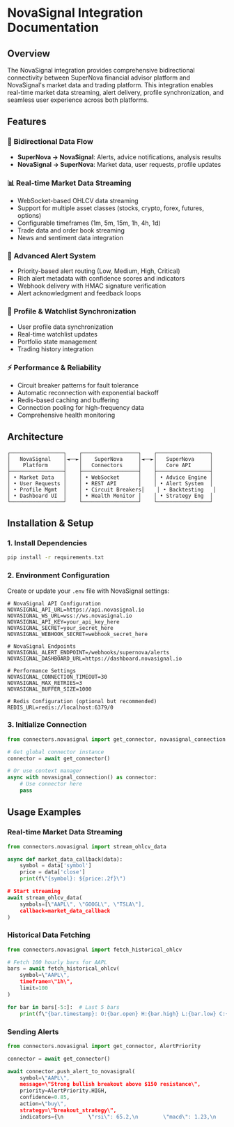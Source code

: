 # NovaSignal Integration Documentation

## Overview

The NovaSignal integration provides comprehensive bidirectional connectivity between SuperNova financial advisor platform and NovaSignal's market data and trading platform. This integration enables real-time market data streaming, alert delivery, profile synchronization, and seamless user experience across both platforms.

## Features

### 🔄 **Bidirectional Data Flow**
- **SuperNova → NovaSignal**: Alerts, advice notifications, analysis results
- **NovaSignal → SuperNova**: Market data, user requests, profile updates

### 📊 **Real-time Market Data Streaming**
- WebSocket-based OHLCV data streaming
- Support for multiple asset classes (stocks, crypto, forex, futures, options)
- Configurable timeframes (1m, 5m, 15m, 1h, 4h, 1d)
- Trade data and order book streaming
- News and sentiment data integration

### 🚨 **Advanced Alert System**
- Priority-based alert routing (Low, Medium, High, Critical)
- Rich alert metadata with confidence scores and indicators
- Webhook delivery with HMAC signature verification
- Alert acknowledgment and feedback loops

### 👤 **Profile & Watchlist Synchronization**
- User profile data synchronization
- Real-time watchlist updates
- Portfolio state management
- Trading history integration

### ⚡ **Performance & Reliability**
- Circuit breaker patterns for fault tolerance
- Automatic reconnection with exponential backoff
- Redis-based caching and buffering
- Connection pooling for high-frequency data
- Comprehensive health monitoring

## Architecture

```
┌─────────────────┐    ┌──────────────────┐    ┌─────────────────┐
│   NovaSignal    │◄──►│    SuperNova     │◄──►│   SuperNova     │
│    Platform     │    │   Connectors     │    │   Core API      │
├─────────────────┤    ├──────────────────┤    ├─────────────────┤
│ • Market Data   │    │ • WebSocket      │    │ • Advice Engine │
│ • User Requests │    │ • REST API       │    │ • Alert System  │
│ • Profile Mgmt  │    │ • Circuit Breakers│    │ • Backtesting   │
│ • Dashboard UI  │    │ • Health Monitor │    │ • Strategy Eng  │
└─────────────────┘    └──────────────────┘    └─────────────────┘
```

## Installation & Setup

### 1. Install Dependencies

```bash
pip install -r requirements.txt
```

### 2. Environment Configuration

Create or update your `.env` file with NovaSignal settings:

```env
# NovaSignal API Configuration
NOVASIGNAL_API_URL=https://api.novasignal.io
NOVASIGNAL_WS_URL=wss://ws.novasignal.io
NOVASIGNAL_API_KEY=your_api_key_here
NOVASIGNAL_SECRET=your_secret_here
NOVASIGNAL_WEBHOOK_SECRET=webhook_secret_here

# NovaSignal Endpoints
NOVASIGNAL_ALERT_ENDPOINT=/webhooks/supernova/alerts
NOVASIGNAL_DASHBOARD_URL=https://dashboard.novasignal.io

# Performance Settings
NOVASIGNAL_CONNECTION_TIMEOUT=30
NOVASIGNAL_MAX_RETRIES=3
NOVASIGNAL_BUFFER_SIZE=1000

# Redis Configuration (optional but recommended)
REDIS_URL=redis://localhost:6379/0
```

### 3. Initialize Connection

```python
from connectors.novasignal import get_connector, novasignal_connection

# Get global connector instance
connector = await get_connector()

# Or use context manager
async with novasignal_connection() as connector:
    # Use connector here
    pass
```

## Usage Examples

### Real-time Market Data Streaming

```python
from connectors.novasignal import stream_ohlcv_data

async def market_data_callback(data):
    symbol = data['symbol']
    price = data['close']
    print(f\"{symbol}: ${price:.2f}\")

# Start streaming
await stream_ohlcv_data(
    symbols=[\"AAPL\", \"GOOGL\", \"TSLA\"],
    callback=market_data_callback
)
```

### Historical Data Fetching

```python
from connectors.novasignal import fetch_historical_ohlcv

# Fetch 100 hourly bars for AAPL
bars = await fetch_historical_ohlcv(
    symbol=\"AAPL\",
    timeframe=\"1h\",
    limit=100
)

for bar in bars[-5:]:  # Last 5 bars
    print(f\"{bar.timestamp}: O:{bar.open} H:{bar.high} L:{bar.low} C:{bar.close}\")
```

### Sending Alerts

```python
from connectors.novasignal import get_connector, AlertPriority

connector = await get_connector()

await connector.push_alert_to_novasignal(
    symbol=\"AAPL\",
    message=\"Strong bullish breakout above $150 resistance\",
    priority=AlertPriority.HIGH,
    confidence=0.85,
    action=\"buy\",
    strategy=\"breakout_strategy\",
    indicators={\n        \"rsi\": 65.2,\n        \"macd\": 1.23,\n        \"resistance_level\": 150.0\n    }\n)\n```\n\n### Profile Synchronization\n\n```python\nconnector = await get_connector()\n\n# Sync profile to NovaSignal\nprofile_data = {\n    \"risk_tolerance\": \"moderate\",\n    \"investment_horizon\": \"long_term\",\n    \"preferred_assets\": [\"stocks\", \"crypto\"]\n}\n\nawait connector.sync_profile(profile_id=12345, profile_data=profile_data)\n\n# Get watchlist from NovaSignal\nwatchlist = await connector.get_watchlist(profile_id=12345)\nprint(f\"Watchlist has {len(watchlist)} items\")\n```\n\n### Health Monitoring\n\n```python\nfrom connectors.novasignal import health_check\n\n# Comprehensive health check\nhealth_status = await health_check()\nprint(f\"Integration status: {health_status['status']}\")\n\n# Detailed connection info\nconnector = await get_connector()\nstatus = await connector.get_connection_status()\nprint(f\"WebSocket connected: {status['websocket_connected']}\")\n```\n\n## API Endpoints\n\nThe integration adds several REST API endpoints to the SuperNova API:\n\n### Alert Management\n- `POST /novasignal/alerts/send` - Send custom alert to NovaSignal\n- `GET /novasignal/status` - Get integration connection status\n\n### Data Access\n- `GET /novasignal/historical/{symbol}` - Fetch historical data from NovaSignal\n- `GET /novasignal/watchlist/{profile_id}` - Sync watchlist from NovaSignal\n\n### Profile Management\n- `POST /novasignal/profile/{profile_id}/sync` - Sync profile data to NovaSignal\n- `POST /novasignal/advice-explanation/{profile_id}` - Send advice explanation to NovaSignal UI\n\n### Health & Monitoring\n- `GET /novasignal/health` - Comprehensive health check\n\n### Example API Usage\n\n```bash\n# Send alert\ncurl -X POST \"http://localhost:8000/novasignal/alerts/send\" \\\n  -H \"Content-Type: application/json\" \\\n  -d '{\n    \"symbol\": \"AAPL\",\n    \"message\": \"Price target reached\",\n    \"priority\": \"high\",\n    \"confidence\": 0.9\n  }'\n\n# Get integration status\ncurl \"http://localhost:8000/novasignal/status\"\n\n# Fetch historical data\ncurl \"http://localhost:8000/novasignal/historical/AAPL?timeframe=1h&limit=50\"\n```\n\n## WebSocket Client Usage\n\nFor advanced streaming use cases, use the specialized WebSocket client:\n\n```python\nfrom connectors.websocket_client import NovaSignalWebSocketClient\n\nclient = NovaSignalWebSocketClient()\n\nif await client.connect():\n    # Subscribe to different data streams\n    await client.subscribe_ohlcv([\"AAPL\", \"GOOGL\"], [\"1m\", \"5m\"])\n    await client.subscribe_trades([\"BTC-USD\", \"ETH-USD\"])\n    await client.subscribe_news(categories=[\"earnings\", \"analyst_ratings\"])\n    \n    # Start listening\n    await client.listen()\nelse:\n    print(\"Failed to connect\")\n```\n\n## Error Handling & Circuit Breakers\n\nThe integration includes robust error handling:\n\n```python\nfrom connectors.novasignal import get_connector\n\ntry:\n    connector = await get_connector()\n    data = await connector.get_historical_data(\"AAPL\")\nexcept Exception as e:\n    # Circuit breaker will handle retries automatically\n    print(f\"Request failed: {e}\")\n    \n    # Check circuit breaker state\n    status = await connector.get_connection_status()\n    print(f\"Circuit breaker: {status['circuit_breaker_state']}\")\n```\n\n## Configuration Options\n\n### Connection Settings\n- `NOVASIGNAL_CONNECTION_TIMEOUT`: HTTP request timeout (default: 30s)\n- `NOVASIGNAL_MAX_RETRIES`: Max retry attempts (default: 3)\n- `NOVASIGNAL_BUFFER_SIZE`: WebSocket buffer size (default: 1000)\n\n### Caching & Performance\n- `REDIS_URL`: Redis connection for caching (optional)\n- Historical data cached for 5 minutes\n- Real-time data buffered for processing\n\n### Security\n- `NOVASIGNAL_WEBHOOK_SECRET`: HMAC signature verification\n- API key authentication for all requests\n- TLS encryption for WebSocket connections\n\n## Monitoring & Diagnostics\n\n### Health Check Metrics\n- Connection state (connected/disconnected/error)\n- WebSocket connection status\n- HTTP session health\n- Redis availability\n- Active subscription count\n- Circuit breaker state\n- Message buffer utilization\n\n### Logging\n\nThe integration provides comprehensive logging:\n\n```python\nimport logging\n\n# Configure logging level\nlogging.basicConfig(level=logging.INFO)\nlogger = logging.getLogger('connectors.novasignal')\n\n# Key events logged:\n# - Connection establishment/loss\n# - Data streaming activity  \n# - Alert delivery status\n# - Error conditions and retries\n# - Performance metrics\n```\n\n## Troubleshooting\n\n### Common Issues\n\n1. **Connection Failures**\n   - Verify API credentials are correct\n   - Check network connectivity to NovaSignal endpoints\n   - Ensure firewall allows WebSocket connections\n\n2. **Data Streaming Issues**\n   - Check subscription parameters (symbols, timeframes)\n   - Verify WebSocket connection is established\n   - Monitor buffer usage for overflow\n\n3. **Alert Delivery Problems**\n   - Confirm webhook endpoint is accessible\n   - Verify HMAC signature configuration\n   - Check alert priority and formatting\n\n### Debug Mode\n\n```python\nimport logging\nlogging.getLogger('connectors.novasignal').setLevel(logging.DEBUG)\n\n# This will show detailed connection logs, message contents, etc.\n```\n\n### Health Check Endpoint\n\n```bash\n# Monitor integration health\ncurl \"http://localhost:8000/novasignal/health\" | jq\n```\n\n## Performance Considerations\n\n### Optimization Tips\n\n1. **Use Redis for caching** - Significantly improves response times\n2. **Batch alert sending** - Use `batch_send_alerts()` for multiple alerts\n3. **Configure appropriate buffer sizes** - Match your data volume\n4. **Monitor circuit breaker state** - Indicates integration health\n5. **Use connection pooling** - Reuse connections when possible\n\n### Scaling Guidelines\n\n- **Small Scale**: Single connection, <100 symbols\n- **Medium Scale**: Connection pooling, <1000 symbols, Redis recommended\n- **Large Scale**: Multiple instances, load balancing, dedicated Redis cluster\n\n## Security Best Practices\n\n1. **Secure API Keys**: Use environment variables, never commit to code\n2. **Webhook Signatures**: Always verify HMAC signatures\n3. **TLS Encryption**: Use HTTPS/WSS endpoints only\n4. **Rate Limiting**: Respect NovaSignal's rate limits\n5. **Access Controls**: Limit integration access to authorized users\n\n## Support & Resources\n\n### Integration Examples\nSee `connectors/novasignal_examples.py` for comprehensive usage examples.\n\n### API Documentation\nRefer to NovaSignal's official API documentation for endpoint details.\n\n### Error Codes\n- `CONNECTION_ERROR`: Network connectivity issues\n- `AUTHENTICATION_ERROR`: Invalid API credentials  \n- `RATE_LIMIT_ERROR`: API rate limit exceeded\n- `DATA_ERROR`: Invalid or malformed data\n- `CIRCUIT_BREAKER_OPEN`: Automatic failure protection active\n\n---\n\n## ROADMAP Phase 6 Completion Status\n\n✅ **Real-time OHLCV data streaming** from NovaSignal  \n✅ **WebSocket implementation** for live market data  \n✅ **REST API endpoints** for historical data requests  \n✅ **Multiple asset class support** (stocks, crypto, FX, futures, options)  \n✅ **Webhook system** to send SuperNova alerts to NovaSignal  \n✅ **Alert formatting** for NovaSignal dashboard display  \n✅ **Priority-based alert routing**  \n✅ **Alert acknowledgment feedback loop**  \n✅ **Bidirectional API framework** with authentication  \n✅ **Error handling and retry logic**  \n✅ **Circuit breaker patterns** for fault tolerance  \n✅ **User profile synchronization** between platforms  \n✅ **Watchlist synchronization**  \n✅ **Performance optimization** with caching and connection pooling  \n✅ **Health monitoring and diagnostics**  \n✅ **Comprehensive documentation and examples**  \n\n**Integration Status: ✅ COMPLETE**\n\nThe NovaSignal integration is now fully operational and ready for production use, providing seamless bidirectional connectivity between SuperNova and NovaSignal platforms.